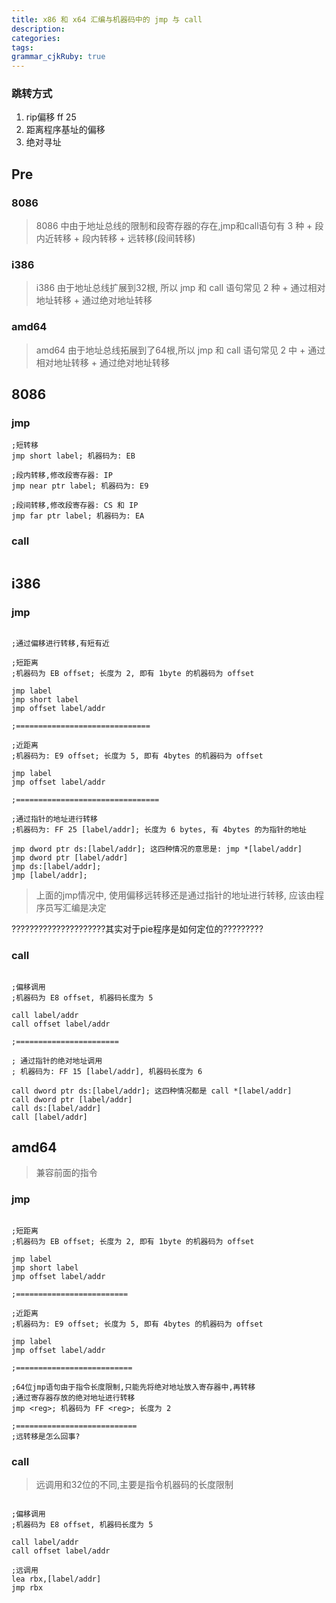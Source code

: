 ```yaml
---
title: x86 和 x64 汇编与机器码中的 jmp 与 call
description: 
categories:
tags: 
grammar_cjkRuby: true
---
```



### 跳转方式
1. rip偏移 ff 25 
2. 距离程序基址的偏移
3. 绝对寻址

## Pre
### 8086
> 8086 中由于地址总线的限制和段寄存器的存在,jmp和call语句有 3 种
	+ 段内近转移
	+ 段内转移
	+ 远转移(段间转移)

### i386
> i386 由于地址总线扩展到32根, 所以 jmp 和 call 语句常见 2 种
	+ 通过相对地址转移
	+ 通过绝对地址转移

### amd64
> amd64 由于地址总线拓展到了64根,所以 jmp 和 call 语句常见 2 中
	+ 通过相对地址转移
	+ 通过绝对地址转移


## 8086

### jmp

```x86asm
;短转移
jmp short label; 机器码为: EB 

;段内转移,修改段寄存器: IP
jmp near ptr label; 机器码为: E9 

;段间转移,修改段寄存器: CS 和 IP
jmp far ptr label; 机器码为: EA 

```

### call
```x86asm

```


## i386
### jmp
```x86asm

;通过偏移进行转移,有短有近

;短距离
;机器码为 EB offset; 长度为 2, 即有 1byte 的机器码为 offset

jmp label
jmp short label
jmp offset label/addr

;==============================

;近距离
;机器码为: E9 offset; 长度为 5, 即有 4bytes 的机器码为 offset

jmp label 
jmp offset label/addr

;================================

;通过指针的地址进行转移
;机器码为: FF 25 [label/addr]; 长度为 6 bytes, 有 4bytes 的为指针的地址

jmp dword ptr ds:[label/addr]; 这四种情况的意思是: jmp *[label/addr]
jmp dword ptr [label/addr]
jmp ds:[label/addr];
jmp [label/addr]; 
```
> 上面的jmp情况中, 使用偏移远转移还是通过指针的地址进行转移, 应该由程序员写汇编是决定

?????????????????????其实对于pie程序是如何定位的?????????

### call

```x86asm

;偏移调用
;机器码为 E8 offset, 机器码长度为 5

call label/addr
call offset label/addr

;=======================

; 通过指针的绝对地址调用
; 机器码为: FF 15 [label/addr], 机器码长度为 6

call dword ptr ds:[label/addr]; 这四种情况都是 call *[label/addr]
call dword ptr [label/addr]
call ds:[label/addr]
call [label/addr]
```


## amd64
> 兼容前面的指令

### jmp
```x86asm

;短距离
;机器码为 EB offset; 长度为 2, 即有 1byte 的机器码为 offset

jmp label
jmp short label
jmp offset label/addr

;=========================

;近距离
;机器码为: E9 offset; 长度为 5, 即有 4bytes 的机器码为 offset

jmp label 
jmp offset label/addr

;==========================

;64位jmp语句由于指令长度限制,只能先将绝对地址放入寄存器中,再转移
;通过寄存器存放的绝对地址进行转移
jmp <reg>; 机器码为 FF <reg>; 长度为 2

;===========================
;远转移是怎么回事?

```

### call
> 远调用和32位的不同,主要是指令机器码的长度限制
```x86asm

;偏移调用
;机器码为 E8 offset, 机器码长度为 5

call label/addr
call offset label/addr

;远调用
lea rbx,[label/addr]
jmp rbx

```
